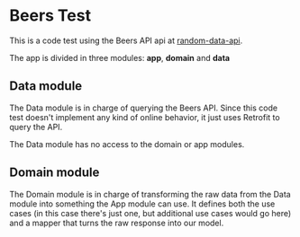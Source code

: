 # Beers Test

This is a code test using the Beers API api at [random-data-api](https://random-data-api.com/api/v2/beers).


The app is divided in three modules: **app**, **domain** and **data**


## Data module

The Data module is in charge of querying the Beers API. Since this code test doesn't implement any kind of online behavior, it just uses Retrofit to query the API.

The Data module has no access to the domain or app modules.

## Domain module

The Domain module is in charge of transforming the raw data from the Data module into something the App module can use. It defines both the use cases (in this case there's just one, but additional use cases would go here) and a mapper that turns the raw response into our model.
